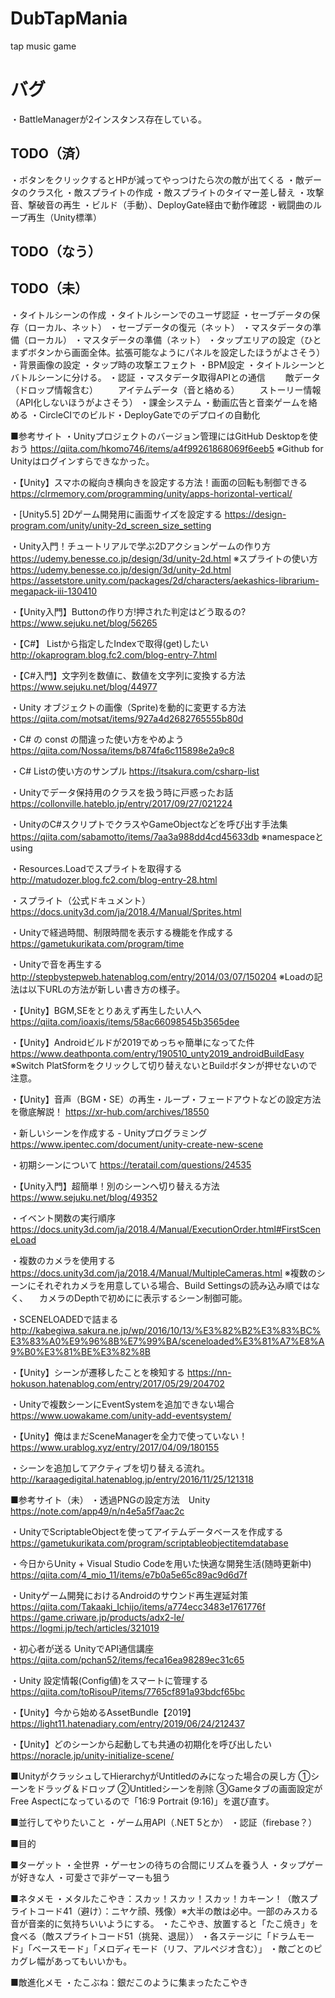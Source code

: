 # DubTapMania
 tap music game

# バグ
・BattleManagerが2インスタンス存在している。

## TODO（済）
・ボタンをクリックするとHPが減ってやっつけたら次の敵が出てくる
・敵データのクラス化
・敵スプライトの作成
・敵スプライトのタイマー差し替え
・攻撃音、撃破音の再生
・ビルド（手動）、DeployGate経由で動作確認
・戦闘曲のループ再生（Unity標準）

## TODO（なう）



## TODO（未）
・タイトルシーンの作成
・タイトルシーンでのユーザ認証
・セーブデータの保存（ローカル、ネット）
・セーブデータの復元（ネット）
・マスタデータの準備（ローカル）
・マスタデータの準備（ネット）
・タップエリアの設定（ひとまずボタンから画面全体。拡張可能なようにパネルを設定したほうがよさそう）
・背景画像の設定
・タップ時の攻撃エフェクト
・BPM設定
・タイトルシーンとバトルシーンに分ける。
・認証
・マスタデータ取得APIとの通信
　　敵データ（ドロップ情報含む）
　　アイテムデータ（音と絡める）
　　ストーリー情報（API化しないほうがよさそう）
・課金システム
・動画広告と音楽ゲームを絡める
・CircleCIでのビルド・DeployGateでのデプロイの自動化



■参考サイト
・Unityプロジェクトのバージョン管理にはGitHub Desktopを使おう
https://qiita.com/hkomo746/items/a4f99261868069f6eeb5
※Github for Unityはログインすらできなかった。

・【Unity】スマホの縦向き横向きを設定する方法！画面の回転も制御できる
https://clrmemory.com/programming/unity/apps-horizontal-vertical/

・[Unity5.5] 2Dゲーム開発用に画面サイズを設定する
https://design-program.com/unity/unity-2d_screen_size_setting

・Unity入門！チュートリアルで学ぶ2Dアクションゲームの作り方
https://udemy.benesse.co.jp/design/3d/unity-2d.html
※スプライトの使い方
https://udemy.benesse.co.jp/design/3d/unity-2d.html
https://assetstore.unity.com/packages/2d/characters/aekashics-librarium-megapack-iii-130410

・【Unity入門】Buttonの作り方!押された判定はどう取るの?
https://www.sejuku.net/blog/56265

・【C#】 Listから指定したIndexで取得(get)したい
http://okaprogram.blog.fc2.com/blog-entry-7.html

・【C#入門】文字列を数値に、数値を文字列に変換する方法
https://www.sejuku.net/blog/44977

・Unity オブジェクトの画像（Sprite)を動的に変更する方法
https://qiita.com/motsat/items/927a4d2682765555b80d

・C# の const の間違った使い方をやめよう
https://qiita.com/Nossa/items/b874fa6c115898e2a9c8

・C# Listの使い方のサンプル
https://itsakura.com/csharp-list

・Unityでデータ保持用のクラスを扱う時に戸惑ったお話
https://collonville.hateblo.jp/entry/2017/09/27/021224

・UnityのC#スクリプトでクラスやGameObjectなどを呼び出す手法集
https://qiita.com/sabamotto/items/7aa3a988dd4cd45633db
※namespaceとusing

・Resources.Loadでスプライトを取得する
http://matudozer.blog.fc2.com/blog-entry-28.html

・スプライト（公式ドキュメント）
https://docs.unity3d.com/ja/2018.4/Manual/Sprites.html

・Unityで経過時間、制限時間を表示する機能を作成する
https://gametukurikata.com/program/time

・Unityで音を再生する
http://stepbystepweb.hatenablog.com/entry/2014/03/07/150204
※Loadの記法は以下URLの方法が新しい書き方の様子。

・【Unity】BGM,SEをとりあえず再生したい人へ
https://qiita.com/ioaxis/items/58ac66098545b3565dee

・【Unity】Androidビルドが2019でめっちゃ簡単になってた件
https://www.deathponta.com/entry/190510_unty2019_androidBuildEasy
※Switch PlatSformをクリックして切り替えないとBuildボタンが押せないので注意。

・【Unity】音声（BGM・SE）の再生・ループ・フェードアウトなどの設定方法を徹底解説！
https://xr-hub.com/archives/18550

・新しいシーンを作成する - Unityプログラミング
https://www.ipentec.com/document/unity-create-new-scene

・初期シーンについて
https://teratail.com/questions/24535

・【Unity入門】超簡単！別のシーンへ切り替える方法
https://www.sejuku.net/blog/49352

・イベント関数の実行順序
https://docs.unity3d.com/ja/2018.4/Manual/ExecutionOrder.html#FirstSceneLoad

・複数のカメラを使用する
https://docs.unity3d.com/ja/2018.4/Manual/MultipleCameras.html
※複数のシーンにそれぞれカメラを用意している場合、Build Settingsの読み込み順ではなく、
　カメラのDepthで初めにに表示するシーン制御可能。

・SCENELOADEDで詰まる
http://kabegiwa.sakura.ne.jp/wp/2016/10/13/%E3%82%B2%E3%83%BC%E3%83%A0%E9%96%8B%E7%99%BA/sceneloaded%E3%81%A7%E8%A9%B0%E3%81%BE%E3%82%8B

・【Unity】シーンが遷移したことを検知する
https://nn-hokuson.hatenablog.com/entry/2017/05/29/204702

・Unityで複数シーンにEventSystemを追加できない場合
https://www.uowakame.com/unity-add-eventsystem/

・【Unity】俺はまだSceneManagerを全力で使っていない！
https://www.urablog.xyz/entry/2017/04/09/180155

・シーンを追加してアクティブを切り替える流れ。
http://karaagedigital.hatenablog.jp/entry/2016/11/25/121318







■参考サイト（未）
・透過PNGの設定方法　Unity
https://note.com/app49/n/n4e5a5f7aac2c

・UnityでScriptableObjectを使ってアイテムデータベースを作成する
https://gametukurikata.com/program/scriptableobjectitemdatabase

・今日からUnity + Visual Studio Codeを用いた快適な開発生活(随時更新中)
https://qiita.com/4_mio_11/items/e7b0a5e65c89ac9d6d7f

・Unityゲーム開発におけるAndroidのサウンド再生遅延対策
https://qiita.com/Takaaki_Ichijo/items/a774ecc3483e1761776f
https://game.criware.jp/products/adx2-le/
https://logmi.jp/tech/articles/321019

・初心者が送る UnityでAPI通信講座
https://qiita.com/pchan52/items/feca16ea98289ec31c65

・Unity 設定情報(Config値)をスマートに管理する
https://qiita.com/toRisouP/items/7765cf891a93bdcf65bc

・【Unity】今から始めるAssetBundle【2019】
https://light11.hatenadiary.com/entry/2019/06/24/212437

・【Unity】どのシーンから起動しても共通の初期化を呼び出したい
https://noracle.jp/unity-initialize-scene/







■UnityがクラッシュしてHierarchyがUntitledのみになった場合の戻し方
①シーンをドラッグ＆ドロップ
②Untitledシーンを削除
③Gameタブの画面設定がFree Aspectになっているので「16:9 Portrait (9:16)」を選び直す。






■並行してやりたいこと
・ゲーム用API（.NET 5とか）
・認証（firebase？）


■目的



■ターゲット
・全世界
・ゲーセンの待ちの合間にリズムを養う人
・タップゲーが好きな人
・可愛さで非ゲーマーも狙う

■ネタメモ
・メタルたこやき：スカッ！スカッ！スカッ！カキーン！（敵スプライトコード41（避け）：ニヤケ顔、残像）※大半の敵は必中。一部のみスカる音が音楽的に気持ちいいようにする。
・たこやき、放置すると「たこ焼き」を食べる（敵スプライトコード51（挑発、退屈））
・各ステージに「ドラムモード」「ベースモード」「メロディモード（リフ、アルペジオ含む）」
・敵ごとのピカグレ幅があってもいいかも。

■敵進化メモ
・たこぶね：銀だこのように集まったたこやき